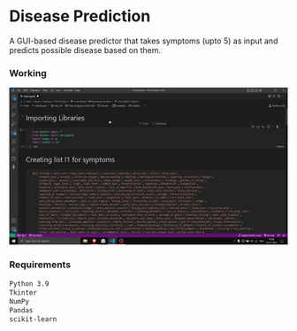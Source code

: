 # Disease Prediction

A GUI-based disease predictor that takes symptoms (upto 5) as input and predicts possible disease based on them.

### Working
![](https://github.com/aryanabraham/Disease-Predection/blob/main/Working.gif)

### Requirements
```
Python 3.9
Tkinter
NumPy
Pandas
scikit-learn
```
